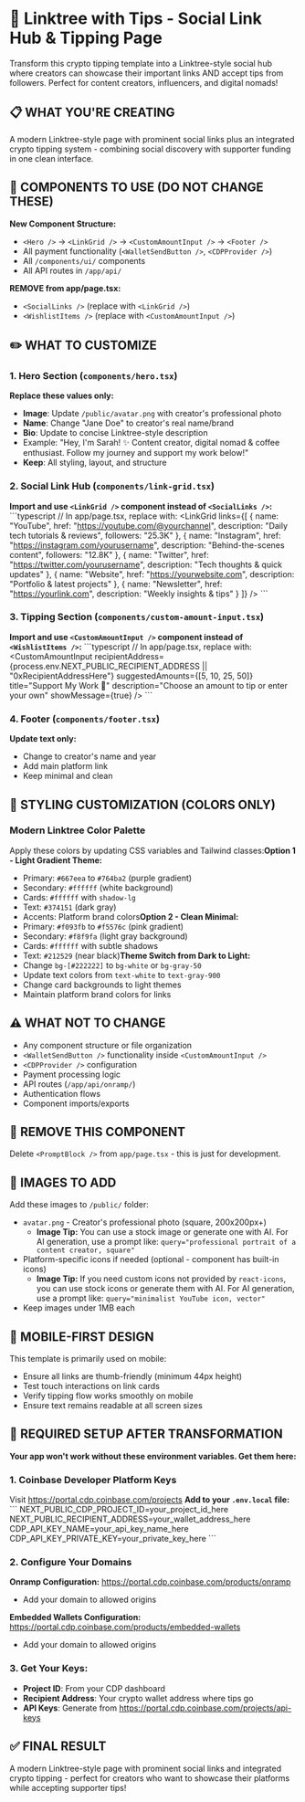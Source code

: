 # 🔗 Linktree with Tips - Social Link Hub & Tipping Page

Transform this crypto tipping template into a Linktree-style social hub where creators can showcase their important links AND accept tips from followers. Perfect for content creators, influencers, and digital nomads!

## 📋 WHAT YOU'RE CREATING
A modern Linktree-style page with prominent social links plus an integrated crypto tipping system - combining social discovery with supporter funding in one clean interface.

## 🧱 COMPONENTS TO USE (DO NOT CHANGE THESE)
**New Component Structure:**
- `<Hero />` → `<LinkGrid />` → `<CustomAmountInput />` → `<Footer />`
- All payment functionality (`<WalletSendButton />`, `<CDPProvider />`)
- All `/components/ui/` components
- All API routes in `/app/api/`

**REMOVE from app/page.tsx:**
- `<SocialLinks />` (replace with `<LinkGrid />`)
- `<WishlistItems />` (replace with `<CustomAmountInput />`)

## ✏️ WHAT TO CUSTOMIZE
### 1. Hero Section (`components/hero.tsx`)
**Replace these values only:**
- **Image**: Update `/public/avatar.png` with creator's professional photo
- **Name**: Change "Jane Doe" to creator's real name/brand
- **Bio**: Update to concise Linktree-style description
- Example: "Hey, I'm Sarah! ✨ Content creator, digital nomad & coffee enthusiast. Follow my journey and support my work below!"
- **Keep**: All styling, layout, and structure

### 2. Social Link Hub (`components/link-grid.tsx`)
**Import and use `<LinkGrid />` component instead of `<SocialLinks />`:**
\`\`\`typescript
// In app/page.tsx, replace <SocialLinks /> with:
<LinkGrid links={[
  {
    name: "YouTube",
    href: "https://youtube.com/@yourchannel",
    description: "Daily tech tutorials & reviews",
    followers: "25.3K"
  },
  {
    name: "Instagram",
    href: "https://instagram.com/yourusername",
    description: "Behind-the-scenes content",
    followers: "12.8K"
  },
  {
    name: "Twitter",
    href: "https://twitter.com/yourusername",
    description: "Tech thoughts & quick updates"
  },
  {
    name: "Website",
    href: "https://yourwebsite.com",
    description: "Portfolio & latest projects"
  },
  {
    name: "Newsletter",
    href: "https://yourlink.com",
    description: "Weekly insights & tips"
  }
]} />
\`\`\`

### 3. Tipping Section (`components/custom-amount-input.tsx`)
**Import and use `<CustomAmountInput />` component instead of `<WishlistItems />`:**
\`\`\`typescript
// In app/page.tsx, replace <WishlistItems /> with:
<CustomAmountInput
  recipientAddress={process.env.NEXT_PUBLIC_RECIPIENT_ADDRESS || "0xRecipientAddressHere"}
  suggestedAmounts={[5, 10, 25, 50]}
  title="Support My Work 💜"
  description="Choose an amount to tip or enter your own"
  showMessage={true}
/>
\`\`\`

### 4. Footer (`components/footer.tsx`)
**Update text only:**
- Change to creator's name and year
- Add main platform link
- Keep minimal and clean

## 🎨 STYLING CUSTOMIZATION (COLORS ONLY)
### Modern Linktree Color Palette
Apply these colors by updating CSS variables and Tailwind classes:**Option 1 - Light Gradient Theme:**
- Primary: `#667eea` to `#764ba2` (purple gradient)
- Secondary: `#ffffff` (white background)
- Cards: `#ffffff` with `shadow-lg`
- Text: `#374151` (dark gray)
- Accents: Platform brand colors**Option 2 - Clean Minimal:**
- Primary: `#f093fb` to `#f5576c` (pink gradient)
- Secondary: `#f8f9fa` (light gray background)
- Cards: `#ffffff` with subtle shadows
- Text: `#212529` (near black)**Theme Switch from Dark to Light:**
- Change `bg-[#222222]` to `bg-white` or `bg-gray-50`
- Update text colors from `text-white` to `text-gray-900`
- Change card backgrounds to light themes
- Maintain platform brand colors for links

## ⚠️ WHAT NOT TO CHANGE
- Any component structure or file organization
- `<WalletSendButton />` functionality inside `<CustomAmountInput />`
- `<CDPProvider />` configuration
- Payment processing logic
- API routes (`/app/api/onramp/`)
- Authentication flows
- Component imports/exports

## 🚫 REMOVE THIS COMPONENT
Delete `<PromptBlock />` from `app/page.tsx` - this is just for development.

## 📸 IMAGES TO ADD
Add these images to `/public/` folder:
- `avatar.png` - Creator's professional photo (square, 200x200px+)
  - **Image Tip:** You can use a stock image or generate one with AI. For AI generation, use a prompt like: `query="professional portrait of a content creator, square"`
- Platform-specific icons if needed (optional - component has built-in icons)
  - **Image Tip:** If you need custom icons not provided by `react-icons`, you can use stock icons or generate them with AI. For AI generation, use a prompt like: `query="minimalist YouTube icon, vector"`
- Keep images under 1MB each

## 📱 MOBILE-FIRST DESIGN
This template is primarily used on mobile:
- Ensure all links are thumb-friendly (minimum 44px height)
- Test touch interactions on link cards
- Verify tipping flow works smoothly on mobile
- Ensure text remains readable at all screen sizes

## 🔧 REQUIRED SETUP AFTER TRANSFORMATION
**Your app won't work without these environment variables. Get them here:**
### 1. Coinbase Developer Platform Keys
Visit https://portal.cdp.coinbase.com/projects
**Add to your `.env.local` file:**
\`\`\`
NEXT_PUBLIC_CDP_PROJECT_ID=your_project_id_here
NEXT_PUBLIC_RECIPIENT_ADDRESS=your_wallet_address_here
CDP_API_KEY_NAME=your_api_key_name_here
CDP_API_KEY_PRIVATE_KEY=your_private_key_here
\`\`\`

### 2. Configure Your Domains
**Onramp Configuration:**
https://portal.cdp.coinbase.com/products/onramp
- Add your domain to allowed origins

**Embedded Wallets Configuration:**
https://portal.cdp.coinbase.com/products/embedded-wallets
- Add your domain to allowed origins

### 3. Get Your Keys:
- **Project ID**: From your CDP dashboard
- **Recipient Address**: Your crypto wallet address where tips go
- **API Keys**: Generate from https://portal.cdp.coinbase.com/projects/api-keys

## ✅ FINAL RESULT
A modern Linktree-style page with prominent social links and integrated crypto tipping - perfect for creators who want to showcase their platforms while accepting supporter tips!
